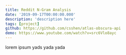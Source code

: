 ```yaml
---
title: Reddit N-Gram Analysis
date: '2019-09-17T00:00:00.000'
description: 'description here'
tags: [project]
github: https://github.com/csshen/atlas-obscura-api
demo: https://www.youtube.com/watch?v=src6Vlo8ayc
---
```


lorem ipsum yads yada yada

